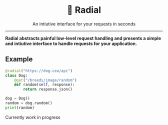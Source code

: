 <br>
<h1 align="center">
💫 Radial
</h1>
<p align="center">
An intiutive interface for your requests in seconds
</p>

***

**Radial abstracts painful low-level request handling and presents a simple and intiutive interface to handle requests for your application.**

## Example
```py
@radial("https://dog.ceo/api")
class Dog:
    @get("/breeds/image/random")
    def random(self, response):
        return response.json()

dog = Dog()
random = dog.random()
print(random)
```

Currently work in progress

